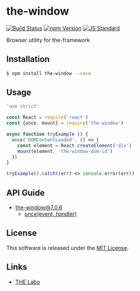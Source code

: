 the-window
==========

<!---
This file is generated by the-tmpl. Do not update manually.
--->

<!-- Badge Start -->
<a name="badges"></a>

[![Build Status][bd_travis_shield_url]][bd_travis_url]
[![npm Version][bd_npm_shield_url]][bd_npm_url]
[![JS Standard][bd_standard_shield_url]][bd_standard_url]

[bd_repo_url]: https://github.com/the-labo/the-window
[bd_travis_url]: http://travis-ci.org/the-labo/the-window
[bd_travis_shield_url]: http://img.shields.io/travis/the-labo/the-window.svg?style=flat
[bd_travis_com_url]: http://travis-ci.com/the-labo/the-window
[bd_travis_com_shield_url]: https://api.travis-ci.com/the-labo/the-window.svg?token=
[bd_license_url]: https://github.com/the-labo/the-window/blob/master/LICENSE
[bd_npm_url]: http://www.npmjs.org/package/the-window
[bd_npm_shield_url]: http://img.shields.io/npm/v/the-window.svg?style=flat
[bd_standard_url]: http://standardjs.com/
[bd_standard_shield_url]: https://img.shields.io/badge/code%20style-standard-brightgreen.svg

<!-- Badge End -->


<!-- Description Start -->
<a name="description"></a>

Browser utility for the-framework

<!-- Description End -->


<!-- Overview Start -->
<a name="overview"></a>



<!-- Overview End -->


<!-- Sections Start -->
<a name="sections"></a>

<!-- Section from "doc/guides/01.Installation.md.hbs" Start -->

<a name="section-doc-guides-01-installation-md"></a>

Installation
-----

```bash
$ npm install the-window --save
```


<!-- Section from "doc/guides/01.Installation.md.hbs" End -->

<!-- Section from "doc/guides/02.Usage.md.hbs" Start -->

<a name="section-doc-guides-02-usage-md"></a>

Usage
---------

```javascript
'use strict'

const React = require('react')
const {once, mount} = require('the-window')

async function tryExample () {
  once('DOMContentLoaded', () => {
    const element = React.createElement('div')
    mount(element, 'the-window-dom-id')
  })
}

tryExample().catch((err) => console.error(err))

```


<!-- Section from "doc/guides/02.Usage.md.hbs" End -->

<!-- Section from "doc/guides/10.API Guide.md.hbs" Start -->

<a name="section-doc-guides-10-api-guide-md"></a>

API Guide
-----

+ [the-window@7.0.6](./doc/api/api.md)
  + [once(event, handler)](./doc/api/api.md#the-window-function-once)


<!-- Section from "doc/guides/10.API Guide.md.hbs" End -->


<!-- Sections Start -->


<!-- LICENSE Start -->
<a name="license"></a>

License
-------
This software is released under the [MIT License](https://github.com/the-labo/the-window/blob/master/LICENSE).

<!-- LICENSE End -->


<!-- Links Start -->
<a name="links"></a>

Links
------

+ [THE Labo][the_labo_url]

[the_labo_url]: https://github.com/the-labo

<!-- Links End -->
